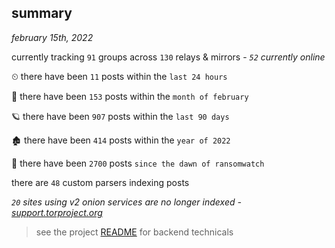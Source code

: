 
## summary
_february 15th, 2022_

currently tracking `91` groups across `130` relays & mirrors - _`52` currently online_

⏲ there have been `11` posts within the `last 24 hours`

🦈 there have been `153` posts within the `month of february`

🪐 there have been `907` posts within the `last 90 days`

🏚 there have been `414` posts within the `year of 2022`

🦕 there have been `2700` posts `since the dawn of ransomwatch`

there are `48` custom parsers indexing posts

_`20` sites using v2 onion services are no longer indexed - [support.torproject.org](https://support.torproject.org/onionservices/v2-deprecation/)_

> see the project [README](https://github.com/thetanz/ransomwatch#ransomwatch--) for backend technicals
